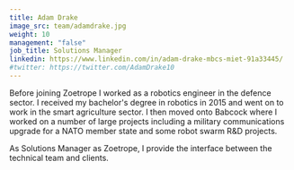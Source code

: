 ```yaml
---
title: Adam Drake
image_src: team/adamdrake.jpg
weight: 10
management: "false"
job_title: Solutions Manager
linkedin: https://www.linkedin.com/in/adam-drake-mbcs-miet-91a33445/
#twitter: https://twitter.com/AdamDrake10
---
```


Before joining Zoetrope I worked as a robotics engineer in the defence sector. I received my bachelor's degree in robotics in 2015 and went on to work in the smart agriculture sector. I then moved onto Babcock where I worked on a number of large projects including a military communications upgrade for a NATO member state and some robot swarm R&D projects. 

As Solutions Manager as Zoetrope, I provide the interface between the technical team and clients. 
